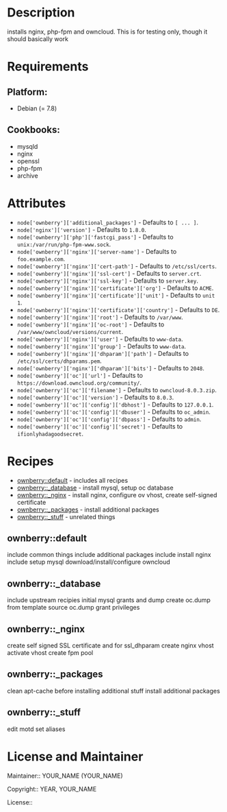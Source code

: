 # Description

installs nginx, php-fpm and owncloud. This is for testing only, though it should basically work

# Requirements

## Platform:

* Debian (= 7.8)

## Cookbooks:

* mysqld
* nginx
* openssl
* php-fpm
* archive

# Attributes

* `node['ownberry']['additional_packages']` -  Defaults to `[ ... ]`.
* `node['nginx']['version']` -  Defaults to `1.8.0`.
* `node['ownberry']['php']['fastcgi_pass']` -  Defaults to `unix:/var/run/php-fpm-www.sock`.
* `node['ownberry']['nginx']['server-name']` -  Defaults to `foo.example.com`.
* `node['ownberry']['nginx']['cert-path']` -  Defaults to `/etc/ssl/certs`.
* `node['ownberry']['nginx']['ssl-cert']` -  Defaults to `server.crt`.
* `node['ownberry']['nginx']['ssl-key']` -  Defaults to `server.key`.
* `node['ownberry']['nginx']['certificate']['org']` -  Defaults to `ACME`.
* `node['ownberry']['nginx']['certificate']['unit']` -  Defaults to `unit 1`.
* `node['ownberry']['nginx']['certificate']['country']` -  Defaults to `DE`.
* `node['ownberry']['nginx']['root']` -  Defaults to `/var/www`.
* `node['ownberry']['nginx']['oc-root']` -  Defaults to `/var/www/owncloud/versions/current`.
* `node['ownberry']['nginx']['user']` -  Defaults to `www-data`.
* `node['ownberry']['nginx']['group']` -  Defaults to `www-data`.
* `node['ownberry']['nginx']['dhparam']['path']` -  Defaults to `/etc/ssl/certs/dhparams.pem`.
* `node['ownberry']['nginx']['dhparam']['bits']` -  Defaults to `2048`.
* `node['ownberry']['oc']['url']` -  Defaults to `https://download.owncloud.org/community/`.
* `node['ownberry']['oc']['filename']` -  Defaults to `owncloud-8.0.3.zip`.
* `node['ownberry']['oc']['version']` -  Defaults to `8.0.3`.
* `node['ownberry']['oc']['config']['dbhost']` -  Defaults to `127.0.0.1`.
* `node['ownberry']['oc']['config']['dbuser']` -  Defaults to `oc_admin`.
* `node['ownberry']['oc']['config']['dbpass']` -  Defaults to `admin`.
* `node['ownberry']['oc']['config']['secret']` -  Defaults to `ifionlyhadagoodsecret`.

# Recipes

* [ownberry::default](#ownberrydefault) - includes all recipes
* [ownberry::_database](#ownberry_database) - install mysql, setup oc database
* [ownberry::_nginx](#ownberry_nginx) - install nginx, configure ov vhost, create self-signed certificate
* [ownberry::_packages](#ownberry_packages) - install additional packages
* [ownberry::_stuff](#ownberry_stuff) - unrelated things

## ownberry::default

include common things
include additional packages
include install nginx
include setup mysql
download/install/configure owncloud

## ownberry::_database

include upstream recipies
initial mysql grants and dump
create oc.dump from template
source oc.dump
grant privileges

## ownberry::_nginx

create self signed SSL certificate
and for ssl_dhparam
create nginx vhost
activate vhost
create fpm pool

## ownberry::_packages

clean apt-cache before installing additional stuff
install additional packages

## ownberry::_stuff

edit motd
set aliases

# License and Maintainer

Maintainer:: YOUR_NAME (YOUR_NAME)

Copyright:: YEAR, YOUR_NAME

License::
